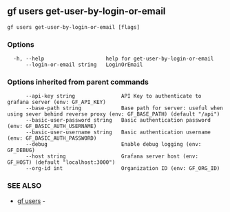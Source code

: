 ## gf users get-user-by-login-or-email



```
gf users get-user-by-login-or-email [flags]
```

### Options

```
  -h, --help                    help for get-user-by-login-or-email
      --login-or-email string   LoginOrEmail
```

### Options inherited from parent commands

```
      --api-key string               API Key to authenticate to grafana server (env: GF_API_KEY)
      --base-path string             Base path for server: useful when using sever behind reverse proxy (env: GF_BASE_PATH) (default "/api")
      --basic-user-password string   Basic authentication password (env: GF_BASIC_AUTH_USERNAME)
      --basic-user-username string   Basic authentication username (env: GF_BASIC_AUTH_PASSWORD)
      --debug                        Enable debug logging (env: GF_DEBUG)
      --host string                  Grafana server host (env: GF_HOST) (default "localhost:3000")
      --org-id int                   Organization ID (env: GF_ORG_ID)
```

### SEE ALSO

* [gf users](gf_users.md)	 - 

